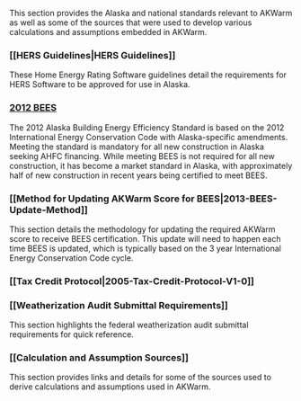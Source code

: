 This section provides the Alaska and national standards relevant to AKWarm as well as some of the sources that were used to develop various calculations and assumptions embedded in AKWarm.  

### [[HERS Guidelines|HERS Guidelines]]
These Home Energy Rating Software guidelines detail the requirements for HERS Software to be approved for use in Alaska.  

### [2012 BEES](http://www.ahfc.us/files/5014/0328/1907/final_AK_Spec_Amendments_to_IECC_2012_061814.pdf)
The 2012 Alaska Building Energy Efficiency Standard is based on the 2012 International Energy Conservation Code with Alaska-specific amendments.  Meeting the standard is mandatory for all new construction in Alaska seeking AHFC financing. While meeting BEES is not required for all new construction, it has become a market standard in Alaska, with approximately half of new construction in recent years being certified to meet BEES.  

### [[Method for Updating AKWarm Score for BEES|2013-BEES-Update-Method]]
This section details the methodology for updating the required AKWarm score to receive BEES certification.  This update will need to happen each time BEES is updated, which is typically based on the 3 year International Energy Conservation Code cycle.  

### [[Tax Credit Protocol|2005-Tax-Credit-Protocol-V1-0]]


### [[Weatherization Audit Submittal Requirements]]
This section highlights the federal weatherization audit submittal requirements for quick reference. 

### [[Calculation and Assumption Sources]]
This section provides links and details for some of the sources used to derive calculations and assumptions used in AKWarm.  